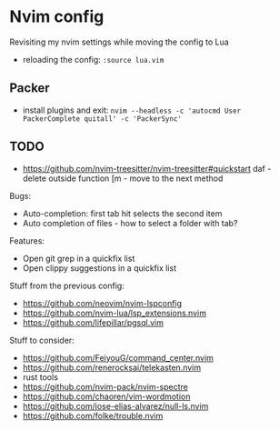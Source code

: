 # Nvim config

Revisiting my nvim settings while moving the config to Lua

- reloading the config: `:source lua.vim`

## Packer

- install plugins and exit: `nvim --headless -c 'autocmd User PackerComplete quitall' -c 'PackerSync'`

## TODO

- https://github.com/nvim-treesitter/nvim-treesitter#quickstart
    daf - delete outside function
    [m - move to the next method

Bugs:

- Auto-completion: first tab hit selects the second item
- Auto completion of files - how to select a folder with tab?

Features:

- Open git grep in a quickfix list
- Open clippy suggestions in a quickfix list

Stuff from the previous config:

- <https://github.com/neovim/nvim-lspconfig>
- <https://github.com/nvim-lua/lsp_extensions.nvim>
- <https://github.com/lifepillar/pgsql.vim>

Stuff to consider:

- <https://github.com/FeiyouG/command_center.nvim>
- <https://github.com/renerocksai/telekasten.nvim>
- rust tools
- <https://github.com/nvim-pack/nvim-spectre>
- <https://github.com/chaoren/vim-wordmotion>
- <https://github.com/jose-elias-alvarez/null-ls.nvim>
- <https://github.com/folke/trouble.nvim>
